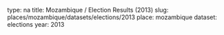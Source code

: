 type: na
title: Mozambique / Election Results (2013)
slug: places/mozambique/datasets/elections/2013
place: mozambique
dataset: elections
year: 2013
